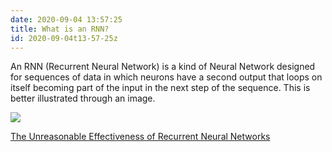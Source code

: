 ```yaml
---
date: 2020-09-04 13:57:25
title: What is an RNN? 
id: 2020-09-04t13-57-25z
---
```


An RNN (Recurrent Neural Network) is a kind of Neural Network designed for
sequences of data in which neurons have a second output that loops on itself
becoming part of the input in the next step of the sequence. This is better
illustrated through an image.

![](https://upload.wikimedia.org/wikipedia/commons/thumb/b/b5/Recurrent_neural_network_unfold.svg/2000px-Recurrent_neural_network_unfold.svg.png)

[The Unreasonable Effectiveness of Recurrent Neural
Networks](https://karpathy.github.io/2015/05/21/rnn-effectiveness/)
